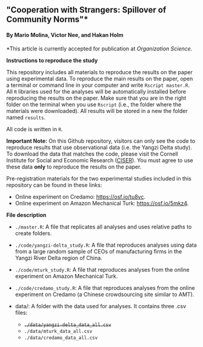 ## "Cooperation with Strangers: Spillover of Community Norms"*
#### By Mario Molina, Victor Nee, and Hakan Holm

*This article is currently accepted for publication at _Organization Science_.

**Instructions to reproduce the study**

This repository includes all materials to reproduce the results on the paper using experimental data. To reproduce the main results on the paper, open a terminal or command line in your computer and write `Rscript master.R`. All `R` libraries used for the analyses will be automatically installed before reproducing the results on the paper. Make sure that you are in the right folder on the terminal when you use `Rscript` (i.e., the folder where the materials were downloaded). All results will be stored in a new the folder named `results`.

All code is written in `R`. 

**Important Note:** On this Github repository, visitors can only see the code to reproduce results that use observational data (i.e. the Yangzi Delta study). To download the data that matches the code, please visit the Cornell Institute for Social and Economic Research ([CISER](https://archive.ciser.cornell.edu/reproduction-packages/2858)). You must agree to use these data **only** to reproduce the results on the paper.

Pre-registration materials for the two experimental studies included in this repository can be found in these links: 

- Online experiment on Credamo: https://osf.io/tu8vc.
- Online experiment on Amazon Mechanical Turk: https://osf.io/5mkz4.


**File description**


- `./master.R`: A file that replicates all analyses and uses relative paths to create folders. 

- `./code/yangzi-delta_study.R`: A file that reproduces analyses using data from a large random sample of CEOs of manufacturing firms in the Yangzi River Delta region of China. 

- `./code/mturk_study.R`: A file that reproduces analyses from the online experiment on Amazon Mechanical Turk.

- `./code/credamo_study.R`: A file that reproduces analyses from the online experiment on Credamo (a Chinese crowdsourcing site similar to AMT).

- data/: A folder with the data used for analyses. It contains three .csv files:
    - ~~`./data/yangzi-delta_data_all.csv`~~
    - `./data/mturk_data_all.csv`
    - `./data/credamo_data_all.csv`
